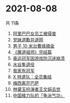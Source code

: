 # 2021-08-08
  共 11条

  <!-- BEGIN -->
  <!-- 最后更新时间:Sun Aug 08 2021 02:20:41 GMT+0000 (Coordinated Universal Time) -->
  1. [阿里巴巴女员工被侵害](https://www.zhihu.com/search?q=阿里)
1. [党妹道歉并退网](https://www.zhihu.com/search?q=党妹)
1. [男子 10 米台曹缘摘金](https://www.zhihu.com/search?q=10米跳台)
1. [《魔道祖师》完结篇](https://www.zhihu.com/search?q=魔道祖师)
1. [奥运冠军因游戏防沉迷崩溃](https://www.zhihu.com/search?q=网络游戏)
1. [水谷隼退役](https://www.zhihu.com/search?q=水谷隼)
1. [我家有冠军](https://www.zhihu.com/search?q=我家有冠军)
1. [X 特遣队：全员集结](https://www.zhihu.com/search?q=x特遣队)
1. [梅西离开巴萨](https://www.zhihu.com/search?q=梅西离开巴萨)
1. [林黛玉扮演者王文娟去世](https://www.zhihu.com/search?q=王文娟)
1. [中国接力队的「龟派气功」](https://www.zhihu.com/search?q=龙珠)
  <!-- END -->
  